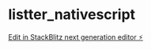 # listter_nativescript

[Edit in StackBlitz next generation editor ⚡️](https://stackblitz.com/~/github.com/elmasmejor/listter_nativescript)